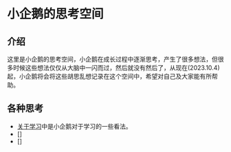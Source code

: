 # 小企鹅的思考空间
## 介绍
这里是小企鹅的思考空间，小企鹅在成长过程中逐渐思考，产生了很多想法，但很多时候这些想法仅仅从大脑中一闪而过，然后就没有然后了，从现在(2023.10.4)起，小企鹅将会将这些胡思乱想记录在这个空间中，希望对自己及大家能有所帮助。
## 各种思考
- [关于学习](./关于学习.md)中是小企鹅对于学习的一些看法。
- []
- []